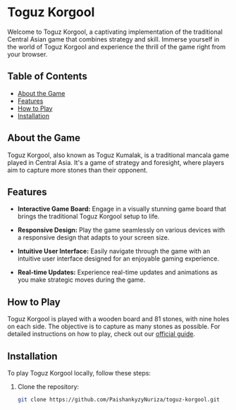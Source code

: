 # Toguz Korgool

Welcome to Toguz Korgool, a captivating implementation of the traditional Central Asian game that combines strategy and skill. Immerse yourself in the world of Toguz Korgool and experience the thrill of the game right from your browser.

## Table of Contents

- [About the Game](#about-the-game)
- [Features](#features)
- [How to Play](#how-to-play)
- [Installation](#installation)

## About the Game

Toguz Korgool, also known as Toguz Kumalak, is a traditional mancala game played in Central Asia. It's a game of strategy and foresight, where players aim to capture more stones than their opponent.

## Features

- **Interactive Game Board:** Engage in a visually stunning game board that brings the traditional Toguz Korgool setup to life.

- **Responsive Design:** Play the game seamlessly on various devices with a responsive design that adapts to your screen size.

- **Intuitive User Interface:** Easily navigate through the game with an intuitive user interface designed for an enjoyable gaming experience.

- **Real-time Updates:** Experience real-time updates and animations as you make strategic moves during the game.

## How to Play

Toguz Korgool is played with a wooden board and 81 stones, with nine holes on each side. The objective is to capture as many stones as possible. For detailed instructions on how to play, check out our [official guide](link-to-game-guide).

## Installation

To play Toguz Korgool locally, follow these steps:

1. Clone the repository:

   ```bash
   git clone https://github.com/PaishankyzyNuriza/toguz-korgool.git
